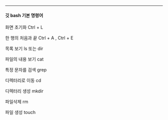 

---

#### 깃 bash 기본 명령어 

화면 초기화 Ctrl + L

한 행의 처음과 끝  Ctrl + A , Ctrl + E

목록 보기 ls 또는 dir

파일의 내용 보기  cat

특정 문자를 검색 grep

디렉터리로 이동 cd

디렉터리 생성 mkdir

파일삭제 rm

파일 생성 touch

